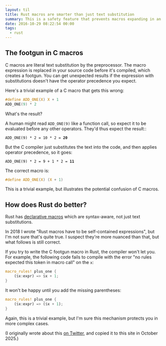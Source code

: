 ```yaml
---
layout: til
title: Rust macros are smarter than just text substitution
summary: This is a safety feature that prevents macros expanding in an unexpected way.
date: 2016-10-29 08:22:54 00:00
tags:
  - rust
---
```

## The footgun in C macros

C macros are literal text substitution by the preprocessor.
The macro expression is replaced in your source code before it's compiled, which creates a footgun.
You can get unexpected results if the expression with substitutions doesn't have the operator precedence you expect.

Here's a trivial example of a C macro that gets this wrong:

```c
#define ADD_ONE(X) X + 1
ADD_ONE(9) * 2
```

What's the result?

A human might read `ADD_ONE(9)` like a function call, so expect it to be evaluated before any other operators.
They'd thus expect the result::

<pre><code>ADD_ONE(9) * 2 = 10 * 2 = <strong>20</strong></code></pre>

But the C compiler just substitutes the text into the code, and then applies operator precedence, so it goes:

<pre><code>ADD_ONE(9) * 2 = 9 + 1 * 2 = <strong>11</strong></code></pre>

The correct macro is:

```c
#define ADD_ONE(X) (X + 1)
```

This is a trivial example, but illustrates the potential confusion of C macros.

## How does Rust do better?

Rust has [declarative macros](https://doc.rust-lang.org/book/ch20-05-macros.html) which are syntax-aware, not just text substitutions.

In 2018 I wrote "Rust macros have to be self-contained expressions", but I'm not sure that's quite true.
I suspect they're more nuanced than that, but what follows is still correct.

If you try to write the C footgun macro in Rust, the compiler won't let you.
For example, the following code fails to compile with the error "no rules expected this token in macro call" on the `x`:

```rust
macro_rules! plus_one {
    ($x:expr) => $x + 1;
}
```

It won't be happy until you add the missing parentheses:

```rust
macro_rules! plus_one {
    ($x:expr) => ($x + 1);
}
```

Again, this is a trivial example, but I'm sure this mechanism protects you in more complex cases.

(I originally wrote about this [on Twitter](https://www.twitter.com/alexwlchan/status/792280535150239745), and copied it to this site in October 2025.)

<!--
```c
#include <stdio.h>

#define ADD_ONE(X) X + 1

int main() {
    printf("ADD_ONE(5) * 2 = %d\n", ADD_ONE(5) * 2);

    return 0;
}
```

```rust
macro_rules! plus_one {
    ($x:expr) => ($x + 1);
}

fn main() {
    let x = plus_one!(9) + 1;
    println!("{}", x);
}
```
-->